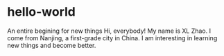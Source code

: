 # hello-world
An entire begining for new things
Hi, everybody!
My name is XL Zhao. I come from Nanjing, a first-grade city in China. I am interesting in learning new things and become better.
